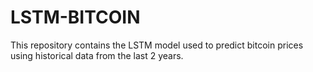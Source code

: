 # LSTM-BITCOIN
This repository contains the LSTM model used to predict bitcoin prices using historical data from the last 2 years.
